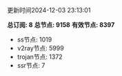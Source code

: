 更新时间2024-12-03 23:13:01

**总订阅: 8**
**总节点: 9158**
**有效节点: 8397**
- ss节点: 1019
- v2ray节点: 5999
- trojan节点: 1372
- ssr节点: 7
